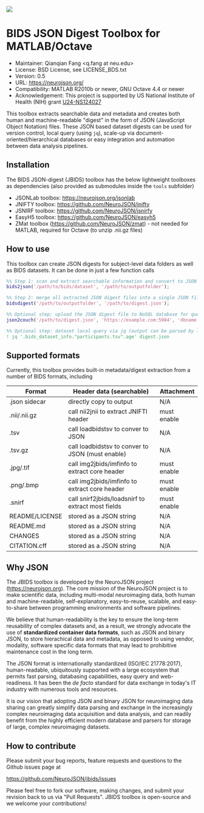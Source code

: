 ![](https://neurojson.org/wiki/upload/neurojson_banner_long.png)

BIDS JSON Digest Toolbox for MATLAB/Octave
========================================================================================

* Maintainer: Qianqian Fang <q.fang at neu.edu>
* License: BSD License, see LICENSE_BDS.txt
* Version: 0.5
* URL: https://neurojson.org/
* Compatibility: MATLAB R2010b or newer, GNU Octave 4.4 or newer
* Acknowledgement: This project is supported by US National Institute of Health (NIH) 
  grant [U24-NS124027](https://reporter.nih.gov/project-details/10308329)


This toolbox extracts searchable data and metadata and creates
both human and machine-readable "digest" in the form of JSON
(JavaScript Object Notation) files. These JSON based dataset digests
can be used for version control, local query (using `jq`), scale-up
via document-oriented/hierarchical databases or easy integration and
automation between data analysis pipelines.


## Installation

The BIDS JSON-digest (JBIDS) toolbox has the below lightweight toolboxes as
dependencies (also provided as submodules inside the `tools` subfolder)

- JSONLab toolbox: https://neurojson.org/jsonlab
- JNIFTY toolbox: https://github.com/NeuroJSON/jnifty
- JSNIRF toolbox: https://github.com/NeuroJSON/jsnirfy
- EasyH5 toolbox: https://github.com/NeuroJSON/easyh5
- ZMat toolbox (https://github.com/NeuroJSON/zmat) - not needed for MATLAB,
  required for Octave (to unzip .nii.gz files)

## How to use

This toolbox can create JSON digests for subject-level data folders as well
as BIDS datasets. It can be done in just a few function calls

```matlab
%% Step 1: scan and extract searchable information and convert to JSON
bids2json('/path/to/bids/dataset', '/path/to/outputfolder');

%% Step 2: merge all extracted JSON digest files into a single JSON file
bidsdigest('/path/to/outputfolder', '/path/to/digest.json');

%% Optional step: upload the JSON digest file to NoSQL database for query
json2couch('/path/to/digest.json', 'https://example.com:5984', 'dbname', 'ds001', options)

%% Optional step: dataset local query via jq (output can be parsed by loadjson)
! jq '.bids_dataset_info."participants.tsv".age' digest.json
```

## Supported formats

Currently, this toolbox provides built-in metadata/digest extraction from
a number of BIDS formats, including

| Format       | Header data (searchable)                         | Attachment |
| ------------ | ------------------------------------------------ | ---------- |
| .json sidecar| directly copy to output                          | N/A        |
| .nii/.nii.gz | call nii2jnii to extract JNIFTI header           | must enable|
| .tsv         | call loadbidstsv to conver to JSON               | N/A        |
| .tsv.gz      | call loadbidstsv to conver to JSON (must enable) | N/A        |
| .jpg/.tif    | call img2jbids/imfinfo to extract core header    | must enable|
| .png/.bmp    | call img2jbids/imfinfo to extract core header    | must enable|
| .snirf       | call snirf2jbids/loadsnirf to extract most fields| must enable|
|README/LICENSE| stored as a JSON string                          | N/A        |
|README.md     | stored as a JSON string                          | N/A        |
|CHANGES       | stored as a JSON string                          | N/A        |
|CITATION.cff  | stored as a JSON string                          | N/A        |

## Why JSON

The JBIDS toolbox is developed by the NeuroJSON project
(https://neurojson.org). The core mission of the NeuroJSON project is 
to make scientific data, including multi-modal neuroimaging data, both
human and machine-readable, self-explanatory, easy-to-reuse, scalable, 
and easy-to-share between programming environments and software pipelines.

We believe that human-readability is the key to ensure the long-term
reusability of complex datasets and, as a result, we strongly advocate the
use of **standardized container data formats**, such as JSON and binary
JSON, to store hierachical data and metadata, as opposed to using
vendor, modality, software specific data formats that may lead to
prohibitive maintenance cost in the long term.

The JSON format is internationally standardized (ISO/IEC 21778:2017),
human-readable, ubiquitously supported with a large ecosystem that permits
fast parsing, databasing capabilities, easy query and web-readiness. It has
been the _de facto_ standard for data exchange in today's IT industry with
numerous tools and resources.

It is our vision that adopting JSON and binary JSON for neuroimaging data
sharing can greatly simplify data parsing and exchange in the increasingly 
complex neuroimaging data acquisition and data analysis, and can readily
benefit from the highly efficient modern database and parsers for storage
of large, complex neuroimaging datasets.

## How to contribute

Please submit your bug reports, feature requests and questions to the
Github issues page at

https://github.com/NeuroJSON/jbids/issues

Please feel free to fork our software, making changes, and submit your
revision back to us via "Pull Requests". JBIDS toolbox is open-source and
we welcome your contributions!
